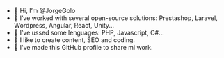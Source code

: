 - 👋 Hi, I’m @JorgeGolo
- 👀 I’ve worked with several open-source solutions: Prestashop, Laravel, Wordpress, Angular, React, Unity...
- 🌱 I’ve ussed some lenguages: PHP, Javascript, C#...
- 🌱 I like to create content, SEO and coding.
- 💞️ I've made this GitHub profile to share mi work.

<!---
JorgeGolo/JorgeGolo is a ✨ special ✨ repository because its `README.md` (this file) appears on your GitHub profile.
You can click the Preview link to take a look at your changes.
--->

